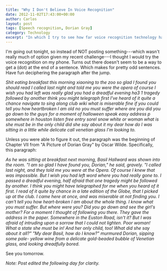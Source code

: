 ```yaml
---
title: "Why I Don't Believe In Voice Recognition"
date: 2012-11-02T17:43:00+00:00
author: Carlos
layout: post
tags: [Speech recognition, Dorian Gray]
category: Technology
excerpt: "In which I try to see how far voice recognition technology has come only to realise, it hasn't."
---
```

I'm going out tonight, so instead of NOT posting something---which wasn't really much of option given my recent challenge---I thought I would try the voice recognition on my phone. Turns out there doesn't seem to be a way to get a (dot) at the end of a sentence. Which makes for pretty odd sentences. Have fun deciphering the paragraph after the jump.
  
*Shit eating breakfast this morning xiaoning to the zoo so glad I found you should read I called last night and told me you were the opera of course I wish you had left was really glad you had a dreadful evening ha3 1 tragedy followed by another think you might telegraph first I've heard of it quite a chance navigate to sing along club wiki what is miserable fine if you could tell you how heartbroken I am old no you must suffer where are you did you go down to the guys for a moment of halloween speak easy address p somewhere in houston listen free entry sorel snow white or woman what is she must be in the only child did she say about it my dear how do I was sitting in a little while delicate call venetian glass I'm looking to.*
  
Unless you were able to figure it out, the paragraph was the beginning of Chapter VII from "A Picture of Dorian Gray" by Oscar Wilde. Specifically, this paragraph:

*As he was sitting at breakfast next morning, Basil Hallward was shown into the room. "I am so glad I have found you, Dorian," he said, gravely. "I called last night, and they told me you were at the Opera. Of course I knew that was impossible. But I wish you had left word where you had really gone to. I passed a dreadful evening, half afraid that one tragedy might be followed by another. I think you might have telegraphed for me when you heard of it first. I read of it quite by chance in a late edition of the Globe, that I picked up at the club. I came here at once, and was miserable at not finding you. I can't tell you how heart-broken I am about the whole thing. I know what you must suffer. But where were you? Did you go down and see the girl's mother? For a moment I thought of following you there. They gave the address in the paper. Somewhere in the Euston Road, isn't it? But I was afraid of intruding upon a sorrow that I could not lighten. Poor woman! What a state she must be in! And her only child, too! What did she say about it all?" "My dear Basil, how do I know?" murmured Dorian, sipping some pale- yellow wine from a delicate gold-beaded bubble of Venetian glass, and looking dreadfully bored.*

See you tomorrow.

*Note: Post edited the following day for clarity.*